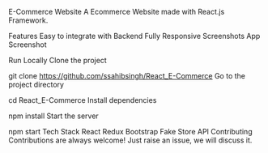 E-Commerce Website
A Ecommerce Website made with React.js Framework.



Features
Easy to integrate with Backend
Fully Responsive
Screenshots
App Screenshot

Run Locally
Clone the project

  git clone https://github.com/ssahibsingh/React_E-Commerce
Go to the project directory

  cd React_E-Commerce
Install dependencies

  npm install
Start the server

  npm start
Tech Stack
React
Redux
Bootstrap
Fake Store API
Contributing
Contributions are always welcome! Just raise an issue, we will discuss it.

